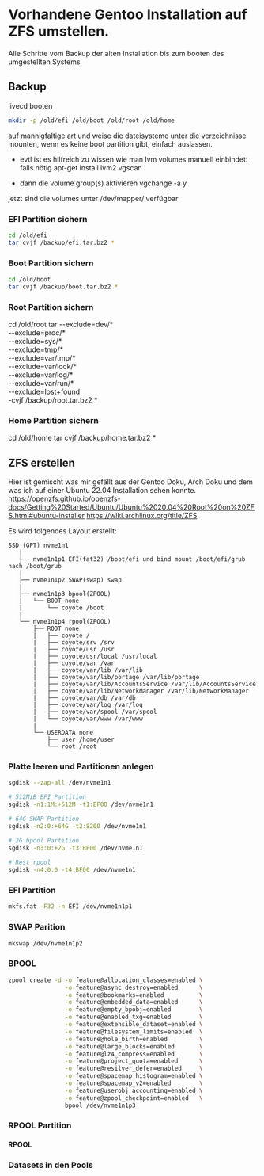 # Vorhandene Gentoo Installation auf ZFS umstellen.

Alle Schritte vom Backup der alten Installation bis zum booten des umgestellten Systems

## Backup

livecd booten

```bash
mkdir -p /old/efi /old/boot /old/root /old/home
```

auf mannigfaltige art und weise die dateisysteme unter die verzeichnisse mounten,
wenn es keine boot partition gibt, einfach auslassen.

- evtl ist es hilfreich zu wissen wie man lvm volumes manuell einbindet: 
    falls nötig
    apt-get install lvm2
    vgscan

- dann die volume group(s) aktivieren
    vgchange -a y <nameDerVolumeGroup>

jetzt sind die volumes unter /dev/mapper/ verfügbar

### EFI Partition sichern
  
```bash
cd /old/efi
tar cvjf /backup/efi.tar.bz2 *
```
### Boot Partition sichern

```bash
cd /old/boot
tar cvjf /backup/boot.tar.bz2 *
```
### Root Partition sichern
cd /old/root
tar --exclude=dev/* \
--exclude=proc/* \
--exclude=sys/* \
--exclude=tmp/* \
--exclude=var/tmp/* \
--exclude=var/lock/* \
--exclude=var/log/* \
--exclude=var/run/* \
--exclude=lost+found \
-cvjf /backup/root.tar.bz2 *

### Home Partition sichern
cd /old/home
tar cvjf /backup/home.tar.bz2 *

## ZFS erstellen

Hier ist gemischt was mir gefällt aus der Gentoo Doku, Arch Doku und dem was ich auf einer Ubuntu 22.04 Installation sehen konnte.
https://openzfs.github.io/openzfs-docs/Getting%20Started/Ubuntu/Ubuntu%2020.04%20Root%20on%20ZFS.html#ubuntu-installer
https://wiki.archlinux.org/title/ZFS
    
    
Es wird folgendes Layout erstellt:
```
SSD (GPT) nvme1n1
   |
   ├── nvme1n1p1 EFI(fat32) /boot/efi und bind mount /boot/efi/grub nach /boot/grub
   |
   ├── nvme1n1p2 SWAP(swap) swap
   |
   ├── nvme1n1p3 bpool(ZPOOL)
   |   └── BOOT none
   |       └── coyote /boot
   |
   └── nvme1n1p4 rpool(ZPOOL)
       ├── ROOT none
       |   ├── coyote /
       |   ├── coyote/srv /srv
       |   ├── coyote/usr /usr
       |   ├── coyote/usr/local /usr/local
       |   ├── coyote/var /var
       |   ├── coyote/var/lib /var/lib
       |   ├── coyote/var/lib/portage /var/lib/portage
       |   ├── coyote/var/lib/AccountsService /var/lib/AccountsService
       |   ├── coyote/var/lib/NetworkManager /var/lib/NetworkManager
       |   ├── coyote/var/db /var/db
       |   ├── coyote/var/log /var/log
       |   ├── coyote/var/spool /var/spool
       |   └── coyote/var/www /var/www
       | 
       └── USERDATA none
           ├── user /home/user
           └── root /root
```

### Platte leeren und Partitionen anlegen
```bash
sgdisk --zap-all /dev/nvme1n1

# 512MiB EFI Partition
sgdisk -n1:1M:+512M -t1:EF00 /dev/nvme1n1

# 64G SWAP Partition
sgdisk -n2:0:+64G -t2:8200 /dev/nvme1n1

# 2G bpool Partition
sgdisk -n3:0:+2G -t3:BE00 /dev/nvme1n1
  
# Rest rpool
sgdisk -n4:0:0 -t4:BF00 /dev/nvme1n1
```
  
### EFI Partition

```bash
mkfs.fat -F32 -n EFI /dev/nvme1n1p1
```

### SWAP Parition

```bash
mkswap /dev/nvme1n1p2
```

### BPOOL
  ```bash
  zpool create -d -o feature@allocation_classes=enabled \
                  -o feature@async_destroy=enabled      \
                  -o feature@bookmarks=enabled          \
                  -o feature@embedded_data=enabled      \
                  -o feature@empty_bpobj=enabled        \
                  -o feature@enabled_txg=enabled        \
                  -o feature@extensible_dataset=enabled \
                  -o feature@filesystem_limits=enabled  \
                  -o feature@hole_birth=enabled         \
                  -o feature@large_blocks=enabled       \
                  -o feature@lz4_compress=enabled       \
                  -o feature@project_quota=enabled      \
                  -o feature@resilver_defer=enabled     \
                  -o feature@spacemap_histogram=enabled \
                  -o feature@spacemap_v2=enabled        \
                  -o feature@userobj_accounting=enabled \
                  -o feature@zpool_checkpoint=enabled   \
                  bpool /dev/nvme1n1p3
  ```
  
  ### RPOOL Partition
  #### RPOOL
  
  ### Datasets in den Pools
  
